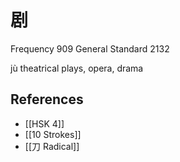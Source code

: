 # 剧
Frequency 909
General Standard 2132

jù
theatrical plays, opera, drama

## References
- [[HSK 4]]
- [[10 Strokes]]
- [[刀 Radical]]